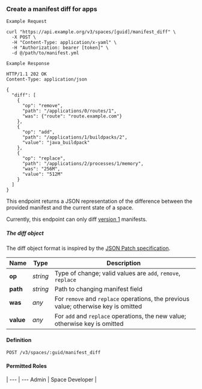 ### Create a manifest diff for apps

```
Example Request
```

```shell
curl "https://api.example.org/v3/spaces/[guid]/manifest_diff" \
  -X POST \
  -H "Content-Type: application/x-yaml" \
  -H "Authorization: bearer [token]" \
  -d @/path/to/manifest.yml
```

```
Example Response
```

```http
HTTP/1.1 202 OK
Content-Type: application/json

{
  "diff": [
    {
      "op": "remove",
      "path": "/applications/0/routes/1",
      "was": {"route": "route.example.com"}
    },
    {
      "op": "add",
      "path": "/applications/1/buildpacks/2",
      "value": "java_buildpack"
    },
    {
      "op": "replace",
      "path": "/applications/2/processes/1/memory",
      "was": "256M",
      "value": "512M"
    }
  ]
}
```

This endpoint returns a JSON representation of the difference between the
provided manifest and the current state of a space.

Currently, this endpoint can only diff [version 1](#the-manifest-schema) manifests.

##### The diff object

The diff object format is inspired by the [JSON Patch
specification](https://tools.ietf.org/html/rfc6902).

Name           | Type | Description
-------------- | ---- | -----------
**op** | _string_ | Type of change; valid values are `add`, `remove`, `replace`
**path** | _string_ | Path to changing manifest field
**was** | _any_ | For `remove` and `replace` operations, the previous value; otherwise key is omitted
**value** | _any_ | For `add` and `replace` operations, the new value; otherwise key is omitted

#### Definition

`POST /v3/spaces/:guid/manifest_diff`

#### Permitted Roles
 |
--- | ---
Admin |
Space Developer |
